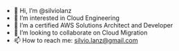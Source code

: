 - 👋 Hi, I’m @silviolanz
- 👀 I’m interested in Cloud Engineering
- 🌱 I’m a certified AWS Solutions Architect and Developer
- 💞️ I’m looking to collaborate on Cloud Migration
- 📫 How to reach me: silvio.lanz@gmail.com

<!---
silviolanz/silviolanz is a ✨ special ✨ repository because its `README.md` (this file) appears on your GitHub profile.
You can click the Preview link to take a look at your changes.
--->
